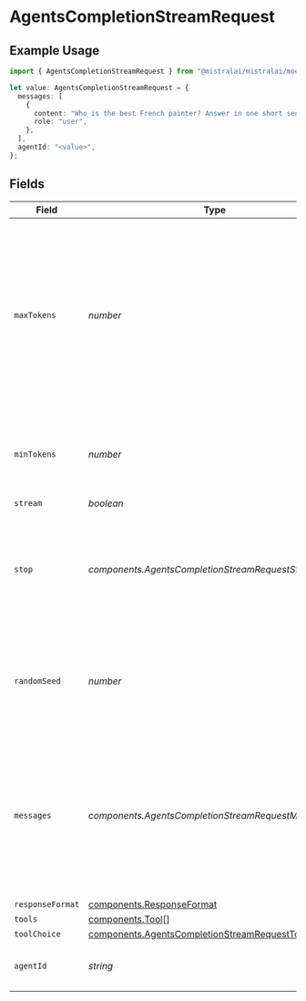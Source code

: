 # AgentsCompletionStreamRequest

## Example Usage

```typescript
import { AgentsCompletionStreamRequest } from "@mistralai/mistralai/models/components";

let value: AgentsCompletionStreamRequest = {
  messages: [
    {
      content: "Who is the best French painter? Answer in one short sentence.",
      role: "user",
    },
  ],
  agentId: "<value>",
};
```

## Fields

| Field                                                                                                                                                  | Type                                                                                                                                                   | Required                                                                                                                                               | Description                                                                                                                                            | Example                                                                                                                                                |
| ------------------------------------------------------------------------------------------------------------------------------------------------------ | ------------------------------------------------------------------------------------------------------------------------------------------------------ | ------------------------------------------------------------------------------------------------------------------------------------------------------ | ------------------------------------------------------------------------------------------------------------------------------------------------------ | ------------------------------------------------------------------------------------------------------------------------------------------------------ |
| `maxTokens`                                                                                                                                            | *number*                                                                                                                                               | :heavy_minus_sign:                                                                                                                                     | The maximum number of tokens to generate in the completion. The token count of your prompt plus `max_tokens` cannot exceed the model's context length. |                                                                                                                                                        |
| `minTokens`                                                                                                                                            | *number*                                                                                                                                               | :heavy_minus_sign:                                                                                                                                     | The minimum number of tokens to generate in the completion.                                                                                            |                                                                                                                                                        |
| `stream`                                                                                                                                               | *boolean*                                                                                                                                              | :heavy_minus_sign:                                                                                                                                     | N/A                                                                                                                                                    |                                                                                                                                                        |
| `stop`                                                                                                                                                 | *components.AgentsCompletionStreamRequestStop*                                                                                                         | :heavy_minus_sign:                                                                                                                                     | Stop generation if this token is detected. Or if one of these tokens is detected when providing an array                                               |                                                                                                                                                        |
| `randomSeed`                                                                                                                                           | *number*                                                                                                                                               | :heavy_minus_sign:                                                                                                                                     | The seed to use for random sampling. If set, different calls will generate deterministic results.                                                      |                                                                                                                                                        |
| `messages`                                                                                                                                             | *components.AgentsCompletionStreamRequestMessages*[]                                                                                                   | :heavy_check_mark:                                                                                                                                     | The prompt(s) to generate completions for, encoded as a list of dict with role and content.                                                            | [<br/>{<br/>"role": "user",<br/>"content": "Who is the best French painter? Answer in one short sentence."<br/>}<br/>]                                 |
| `responseFormat`                                                                                                                                       | [components.ResponseFormat](../../models/components/responseformat.md)                                                                                 | :heavy_minus_sign:                                                                                                                                     | N/A                                                                                                                                                    |                                                                                                                                                        |
| `tools`                                                                                                                                                | [components.Tool](../../models/components/tool.md)[]                                                                                                   | :heavy_minus_sign:                                                                                                                                     | N/A                                                                                                                                                    |                                                                                                                                                        |
| `toolChoice`                                                                                                                                           | [components.AgentsCompletionStreamRequestToolChoice](../../models/components/agentscompletionstreamrequesttoolchoice.md)                               | :heavy_minus_sign:                                                                                                                                     | N/A                                                                                                                                                    |                                                                                                                                                        |
| `agentId`                                                                                                                                              | *string*                                                                                                                                               | :heavy_check_mark:                                                                                                                                     | The ID of the agent to use for this completion.                                                                                                        |                                                                                                                                                        |